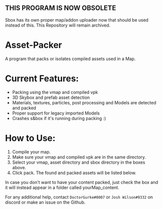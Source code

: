 ## THIS PROGRAM IS NOW OBSOLETE

Sbox has its own proper map/addon uploader now that should be used instead of this. This Repository will remain archived.

# Asset-Packer

A program that packs or isolates compiled assets used in a Map.

# Current Features:

* Packing using the vmap and compiled vpk
* 3D Skybox and prefab asset detection
* Materials, textures, particles, post processing and Models are detected and packed
* Proper support for legacy imported Models
* Crashes s&box if it's running during packing :)

# How to Use:

1. Compile your map.
2. Make sure your vmap and compiled vpk are in the same directory.
3. Select your vmap, asset directory and sbox directory in the boxes above.
4. Click pack. The found and packed assets will be listed below.

In case you don't want to have your content packed, just check the box and it will instead appear in a folder called yourMap_content.

For any additional help, contact `DoctorGurke#0007` or `Josh Wilson#9332` on discord or make an issue on the Github.
